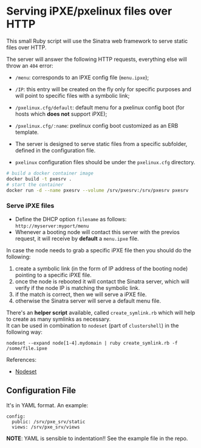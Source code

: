 # Serving iPXE/pxelinux files over HTTP

This small Ruby script will use the Sinatra web framework to serve static files over HTTP.

The server will answer the following HTTP requests, everything else will throw an ``404`` error:
* ``/menu``: corresponds to an IPXE config file (``menu.ipxe``);
* ``/IP``: this entry will be created on the fly only for specific purposes and will point to specific files with a symbolic link;
* ``/pxelinux.cfg/default``: default menu for a pxelinux config boot (for hosts which **does not** support iPXE);
* ``/pxelinux.cfg/:name``: pxelinux config boot customized as an ERB template.

* The server is designed to serve static files from a specific subfolder, defined in the configuration file.
* ``pxelinux`` configuration files should be under the ``pxelinux.cfg`` directory.

```bash
# build a docker container image
docker build -t pxesrv .
# start the container
docker run -d --name pxesrv --volume /srv/pxesrv:/srv/pxesrv pxesrv
```


### Serve iPXE files

* Define the DHCP option ``filename`` as follows: ``http://myserver:myport/menu``
* Whenever a booting node will contact this server with the previos request, it will receive by **default** a ``menu.ipxe`` file.

In case the node needs to grab a specific iPXE file then you should do the following:
1. create a symbolic link (in the form of IP address of the booting node) pointing to a specific iPXE file.
2. once the node is rebooted it will contact the Sinatra server, which will verify if the node IP is matching the symbolic link.
3. if the match is correct, then we will serve a iPXE file.
4. otherwise the Sinatra server will serve a default menu file.

There's an **helper script** available, called `create_symlink.rb` which will help to create as many symlinks as necessary.  
It can be used in combination to ``nodeset`` (part of ``clustershell``) in the following way:
```
nodeset --expand node[1-4].mydomain | ruby create_symlink.rb -f /some/file.ipxe
```
References:
* [Nodeset](https://clustershell.readthedocs.io/en/latest/tools/nodeset.html)

## Configuration File

It's in YAML format. An example:
```
config:
  public: /srv/pxe_srv/static
  views: /srv/pxe_srv/views
```

**NOTE**: YAML is sensible to indentation!! See the example file in the repo.



